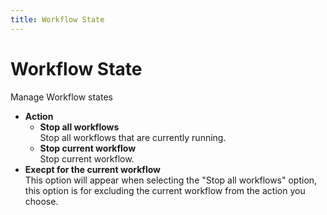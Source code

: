 ```yaml
---
title: Workflow State
---
```


# Workflow State

Manage Workflow states

- **Action** <br>
	- **Stop all workflows** <br>
		Stop all workflows that are currently running.
	- **Stop current workflow** <br>
		Stop current workflow.
- **Execpt for the current workflow** <br>
	This option will appear when selecting the "Stop all workflows" option, this option is for excluding the current workflow from the action you choose.
